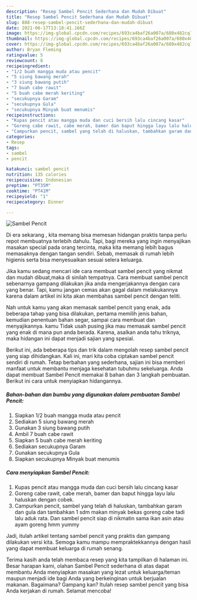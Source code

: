 ```yaml
---
description: "Resep Sambel Pencit Sederhana dan Mudah Dibuat"
title: "Resep Sambel Pencit Sederhana dan Mudah Dibuat"
slug: 888-resep-sambel-pencit-sederhana-dan-mudah-dibuat
date: 2021-06-17T13:18:41.166Z
image: https://img-global.cpcdn.com/recipes/693ca4baf26a007a/680x482cq70/sambel-pencit-foto-resep-utama.jpg
thumbnail: https://img-global.cpcdn.com/recipes/693ca4baf26a007a/680x482cq70/sambel-pencit-foto-resep-utama.jpg
cover: https://img-global.cpcdn.com/recipes/693ca4baf26a007a/680x482cq70/sambel-pencit-foto-resep-utama.jpg
author: Bryan Fleming
ratingvalue: 5
reviewcount: 8
recipeingredient:
- "1/2 buah mangga muda atau pencit"
- "5 siung bawang merah"
- "3 siung bawang putih"
- "7 buah cabe rawit"
- "5 buah cabe merah keriting"
- "secukupnya Garam"
- "secukupnya Gula"
- "secukupnya Minyak buat menumis"
recipeinstructions:
- "Kupas pencit atau mangga muda dan cuci bersih lalu cincang kasar"
- "Goreng cabe rawit, cabe merah, bamer dan baput hingga layu lalu haluskan dengan cobek."
- "Campurkan pencit, sambel yang telah di haluskan, tambahkan garam dan gula dan tambahkan 1 sdm makan minyak bekas goreng cabe tadi lalu aduk rata. Dan sambel pencit siap di nikmatin sama ikan asin atau ayam goreng hmm yummy"
categories:
- Resep
tags:
- sambel
- pencit

katakunci: sambel pencit 
nutrition: 135 calories
recipecuisine: Indonesian
preptime: "PT35M"
cooktime: "PT41M"
recipeyield: "1"
recipecategory: Dinner

---
```



![Sambel Pencit](https://img-global.cpcdn.com/recipes/693ca4baf26a007a/680x482cq70/sambel-pencit-foto-resep-utama.jpg)

Di era  sekarang , kita memang bisa memesan hidangan praktis tanpa perlu repot membuatnya terlebih dahulu. Tapi, bagi mereka yang ingin menyajikan masakan special pada orang tercinta, maka kita memang lebih bagus memasaknya dengan tangan sendiri. Sebab, memasak di rumah lebih higienis serta bisa menyesuaikan sesuai selera keluarga.

Jika kamu sedang mencari ide cara membuat sambel pencit yang nikmat dan mudah dibuat,maka di sinilah tempatnya. Cara membuat sambel pencit  sebenarnya gampang dilakukan jika anda mengerjakannya dengan cara yang benar. Tapi, kamu jangan cemas akan gagal dalam melakukannya 
karena dalam artikel ini kita akan membahas sambel pencit dengan teliti.  



Nah untuk kamu yang akan memasak sambel pencit yang enak, ada beberapa tahap yang bisa dilakukan, pertama memilih jenis bahan, kemudian penentuan bahan segar, sampai cara membuat dan menyajikannya. kamu Tidak usah pusing jika mau memasak sambel pencit yang enak di mana pun anda berada. Karena, asalkan anda  tahu triknya, maka hidangan ini dapat menjadi sajian yang spesial.

Berikut ini, ada beberapa tips dan trik dalam mengolah resep sambel pencit yang siap dihidangkan. Kali ini, mari kita coba ciptakan sambel pencit sendiri di rumah. Tetap berbahan yang sederhana, sajian ini bisa memberi manfaat untuk membantu menjaga kesehatan tubuhmu sekeluarga. Anda dapat membuat Sambel Pencit memakai 8 bahan dan 3 langkah pembuatan. Berikut ini cara untuk menyiapkan hidangannya.

<!--inarticleads1-->

##### Bahan-bahan dan bumbu yang digunakan dalam pembuatan Sambel Pencit:

1. Siapkan 1/2 buah mangga muda atau pencit
1. Sediakan 5 siung bawang merah
1. Gunakan 3 siung bawang putih
1. Ambil 7 buah cabe rawit
1. Siapkan 5 buah cabe merah keriting
1. Sediakan secukupnya Garam
1. Gunakan secukupnya Gula
1. Siapkan secukupnya Minyak buat menumis




<!--inarticleads2-->

##### Cara menyiapkan Sambel Pencit:

1. Kupas pencit atau mangga muda dan cuci bersih lalu cincang kasar
1. Goreng cabe rawit, cabe merah, bamer dan baput hingga layu lalu haluskan dengan cobek.
1. Campurkan pencit, sambel yang telah di haluskan, tambahkan garam dan gula dan tambahkan 1 sdm makan minyak bekas goreng cabe tadi lalu aduk rata. Dan sambel pencit siap di nikmatin sama ikan asin atau ayam goreng hmm yummy




Jadi, itulah artikel tentang  sambel pencit  yang praktis dan gampang dilakukan versi kita. Semoga kamu mampu mempraktekkannya dengan hasil yang dapat membuat keluarga di rumah senang. 

Terima kasih anda telah membaca resep yang kita tampilkan di halaman ini. Besar harapan kami, olahan  Sambel Pencit sederhana di atas dapat membantu Anda menyiapkan masakan yang lezat untuk keluarga/teman maupun menjadi ide bagi Anda yang berkeinginan untuk berjualan makanan. Bagaimana? Gampang kan? Itulah resep sambel pencit yang bisa Anda kerjakan di rumah. Selamat mencoba!


